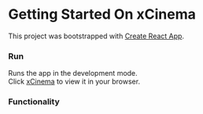 # Getting Started On xCinema 

This project was bootstrapped with [Create React App](https://github.com/facebook/create-react-app).

### Run
Runs the app in the development mode.\
Click [xCinema](https://x-cinema.herokuapp.com/) to view it in your browser.

### Functionality

